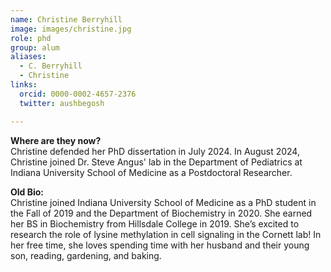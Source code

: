 ```yaml
---
name: Christine Berryhill
image: images/christine.jpg
role: phd
group: alum
aliases:
  - C. Berryhill
  - Christine
links:
  orcid: 0000-0002-4657-2376
  twitter: aushbegosh

---
```

**Where are they now?** 
<br>
Christine defended her PhD dissertation in July 2024. In August 2024, Christine joined Dr. Steve Angus' lab in the Department of Pediatrics at Indiana University School of Medicine as a Postdoctoral Researcher. 
<br>

**Old Bio:**
<br>
Christine joined Indiana University School of Medicine as a PhD student in the Fall of 2019 and the Department of Biochemistry in 2020. She earned her BS in Biochemistry from Hillsdale College in 2019. She’s excited to research the role of lysine methylation in cell signaling in the Cornett lab! In her free time, she loves spending time with her husband and their young son, reading, gardening, and baking. 
